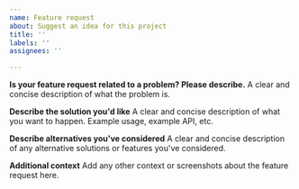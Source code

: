 ```yaml
---
name: Feature request
about: Suggest an idea for this project
title: ''
labels: ''
assignees: ''

---
```


**Is your feature request related to a problem? Please describe.**
A clear and concise description of what the problem is. 

**Describe the solution you'd like**
A clear and concise description of what you want to happen.
Example usage, example API, etc.

**Describe alternatives you've considered**
A clear and concise description of any alternative solutions or features you've considered.

**Additional context**
Add any other context or screenshots about the feature request here.
